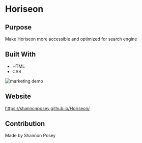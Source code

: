 # Horiseon

## Purpose
Make Horiseon more accessible and optimized for search engine

## Built With
* HTML
* CSS

![marketing demo](./assets/images/Horiseon-screenshot.png)

## Website
https://shannonposey.github.io/Horiseon/

## Contribution
Made by Shannon Posey
